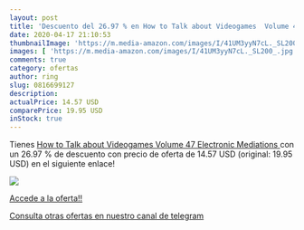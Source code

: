 ```yaml
---
layout: post
title: 'Descuento del 26.97 % en How to Talk about Videogames  Volume 47 '
date: 2020-04-17 21:10:53
thumbnailImage: 'https://m.media-amazon.com/images/I/41UM3yyN7cL._SL200_.jpg'
images: [ 'https://m.media-amazon.com/images/I/41UM3yyN7cL._SL200_.jpg' ]
comments: true
category: ofertas
author: ring
slug: 0816699127
description:
actualPrice: 14.57 USD
comparePrice: 19.95 USD
inStock: true
---
```


Tienes [How to Talk about Videogames  Volume 47   Electronic Mediations ](https://www.amazon.com/dp/0816699127/?tag=redken08-20) con un 26.97 % de descuento con precio de oferta de 14.57 USD (original: 19.95 USD) en el siguiente enlace!

[![](https://m.media-amazon.com/images/I/41UM3yyN7cL._SL200_.jpg)](https://www.amazon.com/dp/0816699127/?tag=redken08-20)

[Accede a la oferta!!](https://www.amazon.com/dp/0816699127/?tag=redken08-20)

[Consulta otras ofertas en nuestro canal de telegram](https://t.me/s/ofertas25)
